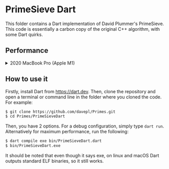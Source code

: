 # PrimeSieve Dart

This folder contains a Dart implementation of David Plummer's PrimeSieve. This
code is essentially a carbon copy of the original C++ algorithm, with some Dart
quirks.

## Performance

<details>
  <summary>2020 MacBook Pro (Apple M1)</summary>
  
  ```txt
  Passes: 1335, Time: 5.002707, Avg: 0.0037473460674157305, Limit: 1000000, Count1: 1, Count2: 78498, Valid: true
  ```
  
</details>

## How to use it

Firstly, install Dart from https://dart.dev. Then, clone the repository and
open a terminal or command line in the folder where you cloned the code.
For example:

```bash
$ git clone https://github.com/davepl/Primes.git
$ cd Primes/PrimeSieveDart
```

Then, you have 2 options. For a debug configuration, simply type `dart run`.
Alternatively for maximum performance, run the following:

```bash
$ dart compile exe bin/PrimeSieveDart.dart
$ bin/PrimeSieveDart.exe
```

It should be noted that even though it says exe, on linux and macOS Dart
outputs standard ELF binaries, so it still works.

